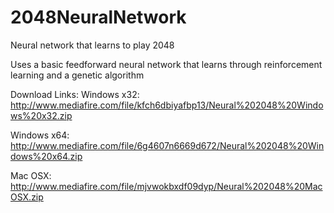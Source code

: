 # 2048NeuralNetwork
Neural network that learns to play 2048

Uses a basic feedforward neural network that learns through reinforcement learning and a genetic algorithm

Download Links:
Windows x32: http://www.mediafire.com/file/kfch6dbiyafbp13/Neural%202048%20Windows%20x32.zip

Windows x64: http://www.mediafire.com/file/6g4607n6669d672/Neural%202048%20Windows%20x64.zip

Mac OSX:     http://www.mediafire.com/file/mjvwokbxdf09dyp/Neural%202048%20MacOSX.zip
